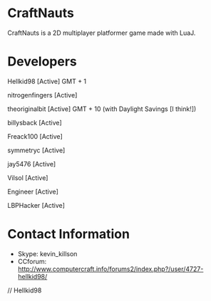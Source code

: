 CraftNauts
==========

CraftNauts is a 2D multiplayer platformer game made with LuaJ.

Developers
========================
Hellkid98       [Active] GMT + 1

nitrogenfingers [Active]

theoriginalbit  [Active] GMT + 10 (with Daylight Savings [I think!])

billysback      [Active]

Freack100       [Active]

symmetryc       [Active]

jay5476         [Active]

Vilsol          [Active]

Engineer        [Active]

LBPHacker       [Active]


Contact Information
=========================
- Skype: kevin_killson
- CCforum: http://www.computercraft.info/forums2/index.php?/user/4727-hellkid98/

// Hellkid98
